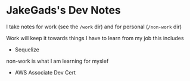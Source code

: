 # JakeGads's Dev Notes

I take notes for work (see the `/work` dir) and for personal (`/non-work` dir)

Work will keep it towards things I have to learn from my job this includes

- Sequelize

non-work is what I am learning for myslef

- AWS Associate Dev Cert
